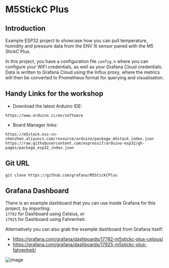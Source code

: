 # M5StickC Plus

## Introduction
Example ESP32 project to showcase how you can pull temperature, humidity and pressure data from the ENV III sensor paired with the M5 StickC Plus.

In this project, you have a configuration file ```config.h``` where you can configure your WiFi credentials, as well as your Grafana Cloud credentials. Data is written to Grafana Cloud using the Influx proxy, where the metrics will then be converted to Prometheus format for querying and visualisation. 

## Handy Links for the workshop
* Download the latest Arduino IDE:
```
https://www.arduino.cc/en/software
```

* Board Manager links:
```
https://m5stack.oss-cn-shenzhen.aliyuncs.com/resource/arduino/package_m5stack_index.json
https://raw.githubusercontent.com/espressif/arduino-esp32/gh-pages/package_esp32_index.json
```

## Git URL
```
git clone https://github.com/grafana/M5StickCPlus
```

## Grafana Dashboard
There is an example dashboard that you can use inside Grafana for this project, by importing:<br />
```17782``` for Dashboard using Celsius, or<br />
```17925``` for Dashboard using Fahrenheit. 

Alternatively you can also grab the example dashboard from Grafana itself: 
* https://grafana.com/grafana/dashboards/17782-m5stickc-plus-celsius/
* https://grafana.com/grafana/dashboards/17925-m5stickc-plus-fahrenheit/

![image](https://user-images.githubusercontent.com/1435796/210529949-2c301a6d-2f37-4e90-9fb9-1150d137b6ac.png)

